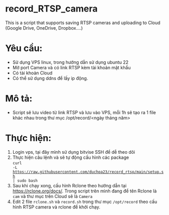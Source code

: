 # record_RTSP_camera
This is a script that supports saving RTSP cameras and uploading to Cloud (Google Drive, OneDrive, Dropbox....)

# Yêu cầu:
- Sử dụng VPS linux, trong hướng dẫn sử dụng ubuntu 22
- Mở port Camera và có link RTSP kèm tài khoản mật khẩu
- Có tài khoản Cloud
- Có thể sử dụng ddns để lấy ip động.

# Mô tả:
 - Script sẽ lưu video từ link RTSP và lưu vào VPS, mỗi 1h sẽ tạo ra 1 file khác nhau trong thư mục /opt/record/<ngày tháng năm>
 
# Thực hiện:

1. Login vps, tại đây mình sử dụng bitvise SSH để dễ theo dõi
2. Thực hiện câu lệnh và sẽ tự động cấu hình các package<br>
<code>curl -L https://raw.githubusercontent.com/duchoa23/record_rtsp/main/setup.sh | sudo bash</code>
3. Sau khi chạy xong, cấu hình Rclone theo hướng dẫn tại <a href="https://rclone.org/docs/">https://rclone.org/docs/</a>. Trong script trên mình đang để tên Rclone là <code>cam</code> và thư mục trên Cloud sẽ là <code>Camera</code>
4. Edit 2 file <code>rclone.sh</code> và <code>record.sh</code> trong thư mục <code>/opt/record</code> theo cấu hình RTSP camera và rclone để khởi chạy.
